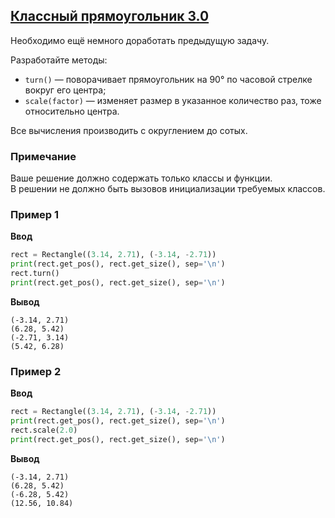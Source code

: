 ## [Классный прямоугольник 3.0](../../../solutions/5.1/51_g.py)

Необходимо ещё немного доработать предыдущую задачу.

Разработайте методы:

- `turn()` — поворачивает прямоугольник на 90° по часовой стрелке вокруг его центра;
- `scale(factor)` — изменяет размер в указанное количество раз, тоже относительно центра.

Все вычисления производить с округлением до сотых.

### Примечание

Ваше решение должно содержать только классы и функции.\
В решении не должно быть вызовов инициализации требуемых классов.

### Пример 1

__Ввод__
```python
rect = Rectangle((3.14, 2.71), (-3.14, -2.71))
print(rect.get_pos(), rect.get_size(), sep='\n')
rect.turn()
print(rect.get_pos(), rect.get_size(), sep='\n')
```

__Вывод__
```plaintext
(-3.14, 2.71)
(6.28, 5.42)
(-2.71, 3.14)
(5.42, 6.28)
```

### Пример 2

__Ввод__
```python
rect = Rectangle((3.14, 2.71), (-3.14, -2.71))
print(rect.get_pos(), rect.get_size(), sep='\n')
rect.scale(2.0)
print(rect.get_pos(), rect.get_size(), sep='\n')
```

__Вывод__
```plaintext
(-3.14, 2.71)
(6.28, 5.42)
(-6.28, 5.42)
(12.56, 10.84)
```